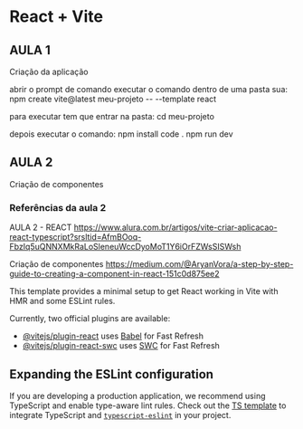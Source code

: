 # React + Vite

## AULA 1
Criação da aplicação

abrir o prompt de comando
executar o comando dentro de uma pasta sua:
npm create vite@latest meu-projeto -- --template react

para executar tem que entrar na pasta:
cd meu-projeto

depois executar o comando:
npm install
code .
npm run dev

## AULA 2
Criação de componentes

### Referências da aula 2

AULA 2 - REACT
https://www.alura.com.br/artigos/vite-criar-aplicacao-react-typescript?srsltid=AfmBOoq-FbzIq5uQNNXMkRaLoSleneuWccDyoMoT1Y6iOrFZWsSISWsh

Criação de componentes
https://medium.com/@AryanVora/a-step-by-step-guide-to-creating-a-component-in-react-151c0d875ee2



This template provides a minimal setup to get React working in Vite with HMR and some ESLint rules.

Currently, two official plugins are available:

- [@vitejs/plugin-react](https://github.com/vitejs/vite-plugin-react/blob/main/packages/plugin-react/README.md) uses [Babel](https://babeljs.io/) for Fast Refresh
- [@vitejs/plugin-react-swc](https://github.com/vitejs/vite-plugin-react-swc) uses [SWC](https://swc.rs/) for Fast Refresh

## Expanding the ESLint configuration

If you are developing a production application, we recommend using TypeScript and enable type-aware lint rules. Check out the [TS template](https://github.com/vitejs/vite/tree/main/packages/create-vite/template-react-ts) to integrate TypeScript and [`typescript-eslint`](https://typescript-eslint.io) in your project.

